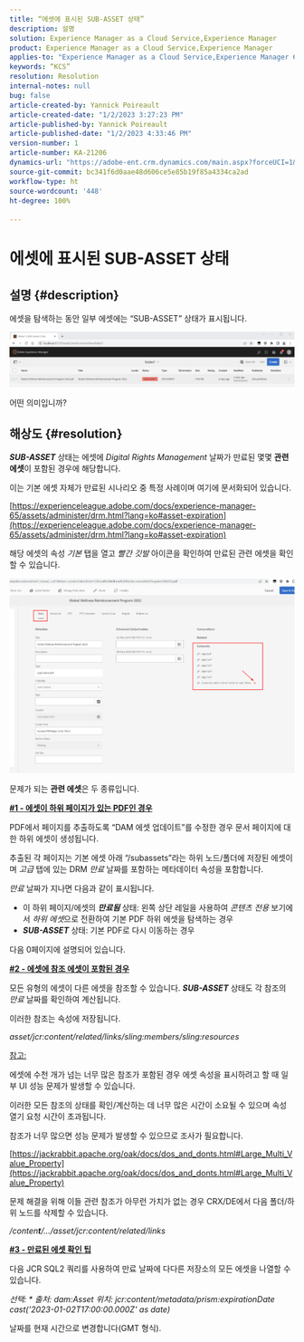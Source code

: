 ```yaml
---
title: “에셋에 표시된 SUB-ASSET 상태”
description: 설명
solution: Experience Manager as a Cloud Service,Experience Manager
product: Experience Manager as a Cloud Service,Experience Manager
applies-to: "Experience Manager as a Cloud Service,Experience Manager 6.5,Experience Manager"
keywords: “KCS”
resolution: Resolution
internal-notes: null
bug: false
article-created-by: Yannick Poireault
article-created-date: "1/2/2023 3:27:23 PM"
article-published-by: Yannick Poireault
article-published-date: "1/2/2023 4:33:46 PM"
version-number: 1
article-number: KA-21206
dynamics-url: "https://adobe-ent.crm.dynamics.com/main.aspx?forceUCI=1&pagetype=entityrecord&etn=knowledgearticle&id=b9a935ed-b18a-ed11-81ac-6045bd006ce9"
source-git-commit: bc341f6d0aae48d606ce5e85b19f85a4334ca2ad
workflow-type: ht
source-wordcount: '448'
ht-degree: 100%

---
```


# 에셋에 표시된 SUB-ASSET 상태

## 설명 {#description}


에셋을 탐색하는 동안 일부 에셋에는 “SUB-ASSET” 상태가 표시됩니다.

![](assets/___798b0791-ba8a-ed11-81ac-6045bd006ce9___.png)

어떤 의미입니까?


## 해상도 {#resolution}


<b>*SUB-ASSET</b>* 상태는 에셋에 *Digital Rights Management* 날짜가 만료된 몇몇 <b>관련 에셋</b>이 포함된 경우에 해당합니다.

이는 기본 에셋 자체가 만료된 시나리오 중 특정 사례이며 여기에 문서화되어 있습니다.

[https://experienceleague.adobe.com/docs/experience-manager-65/assets/administer/drm.html?lang=ko#asset-expiration](https://experienceleague.adobe.com/docs/experience-manager-65/assets/administer/drm.html?lang=ko#asset-expiration)

해당 에셋의 속성 *기본* 탭을 열고 *빨간 깃발* 아이콘을 확인하여 만료된 관련 에셋을 확인할 수 있습니다.

![](assets/6269940b-b98a-ed11-81ac-6045bd006ce9.png)



문제가 되는 <b>관련 에셋</b>은 두 종류입니다.

<u><b>#1 - 에셋이 하위 페이지가 있는 PDF인 경우</b></u>

PDF에서 페이지를 추출하도록 “DAM 에셋 업데이트”를 수정한 경우 문서 페이지에 대한 하위 에셋이 생성됩니다.

추출된 각 페이지는 기본 에셋 아래 “/subassets”라는 하위 노드/폴더에 저장된 에셋이며 *고급* 탭에 있는 DRM *만료* 날짜를 포함하는 메타데이터 속성을 포함합니다.

*만료* 날짜가 지나면 다음과 같이 표시됩니다.

- 이 하위 페이지/에셋의 <b>*만료됨</b>* 상태: 왼쪽 상단 레일을 사용하여 *콘텐츠 전용* 보기에서 *하위 에셋*&#x200B;으로 전환하여 기본 PDF 하위 에셋을 탐색하는 경우
- <b>*SUB-ASSET</b>* 상태: 기본 PDF로 다시 이동하는 경우


다음 0페이지에 설명되어 있습니다.



<u><b>#2 - 에셋에 참조 에셋이 포함된 경우</b></u>

모든 유형의 에셋이 다른 에셋을 참조할 수 있습니다. <b>*SUB-ASSET</b>* 상태도 각 참조의 *만료* 날짜를 확인하여 계산됩니다.

이러한 참조는 속성에 저장됩니다.

*asset/jcr:content/related/links/sling:members/sling:resources*

<u>참고:</u>

에셋에 수천 개가 넘는 너무 많은 참조가 포함된 경우 에셋 속성을 표시하려고 할 때 일부 UI 성능 문제가 발생할 수 있습니다.

이러한 모든 참조의 상태를 확인/계산하는 데 너무 많은 시간이 소요될 수 있으며 속성 열기 요청 시간이 초과됩니다.

참조가 너무 많으면 성능 문제가 발생할 수 있으므로 조사가 필요합니다.

[https://jackrabbit.apache.org/oak/docs/dos_and_donts.html#Large_Multi_Value_Property](https://jackrabbit.apache.org/oak/docs/dos_and_donts.html#Large_Multi_Value_Property)

문제 해결을 위해 이들 관련 참조가 아무런 가치가 없는 경우 CRX/DE에서 다음 폴더/하위 노드를 삭제할 수 있습니다.

*/conten<b>t</b>/.../asset/jcr:content/related/links*



<u><b>#3 - 만료된 에셋 확인 팁</b></u>

다음 JCR SQL2 쿼리를 사용하여 만료 날짜에 다다른 저장소의 모든 에셋을 나열할 수 있습니다.

*선택: \* 출처: dam:Asset 위치: jcr:content/metadata/prism:expirationDate  cast(&#39;2023-01-02T17:00:00.000Z&#39; as date)*



날짜를 현재 시간으로 변경합니다(GMT 형식).
